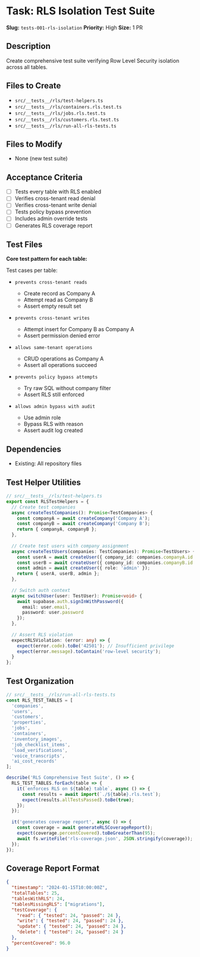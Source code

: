# Task: RLS Isolation Test Suite

**Slug:** `tests-001-rls-isolation`
**Priority:** High
**Size:** 1 PR

## Description
Create comprehensive test suite verifying Row Level Security isolation across all tables.

## Files to Create
- `src/__tests__/rls/test-helpers.ts`
- `src/__tests__/rls/containers.rls.test.ts`
- `src/__tests__/rls/jobs.rls.test.ts`
- `src/__tests__/rls/customers.rls.test.ts`
- `src/__tests__/rls/run-all-rls-tests.ts`

## Files to Modify
- None (new test suite)

## Acceptance Criteria
- [ ] Tests every table with RLS enabled
- [ ] Verifies cross-tenant read denial
- [ ] Verifies cross-tenant write denial
- [ ] Tests policy bypass prevention
- [ ] Includes admin override tests
- [ ] Generates RLS coverage report

## Test Files
**Core test pattern for each table:**

Test cases per table:
- `prevents cross-tenant reads`
  - Create record as Company A
  - Attempt read as Company B
  - Assert empty result set
  
- `prevents cross-tenant writes`
  - Attempt insert for Company B as Company A
  - Assert permission denied error
  
- `allows same-tenant operations`
  - CRUD operations as Company A
  - Assert all operations succeed
  
- `prevents policy bypass attempts`
  - Try raw SQL without company filter
  - Assert RLS still enforced
  
- `allows admin bypass with audit`
  - Use admin role
  - Bypass RLS with reason
  - Assert audit log created

## Dependencies
- Existing: All repository files

## Test Helper Utilities
```typescript
// src/__tests__/rls/test-helpers.ts
export const RLSTestHelpers = {
  // Create test companies
  async createTestCompanies(): Promise<TestCompanies> {
    const companyA = await createCompany('Company A');
    const companyB = await createCompany('Company B');
    return { companyA, companyB };
  },
  
  // Create test users with company assignment
  async createTestUsers(companies: TestCompanies): Promise<TestUsers> {
    const userA = await createUser({ company_id: companies.companyA.id });
    const userB = await createUser({ company_id: companies.companyB.id });
    const admin = await createUser({ role: 'admin' });
    return { userA, userB, admin };
  },
  
  // Switch auth context
  async switchUser(user: TestUser): Promise<void> {
    await supabase.auth.signInWithPassword({
      email: user.email,
      password: user.password
    });
  },
  
  // Assert RLS violation
  expectRLSViolation: (error: any) => {
    expect(error.code).toBe('42501'); // Insufficient privilege
    expect(error.message).toContain('row-level security');
  }
};
```

## Test Organization
```typescript
// src/__tests__/rls/run-all-rls-tests.ts
const RLS_TEST_TABLES = [
  'companies',
  'users',
  'customers', 
  'properties',
  'jobs',
  'containers',
  'inventory_images',
  'job_checklist_items',
  'load_verifications',
  'voice_transcripts',
  'ai_cost_records'
];

describe('RLS Comprehensive Test Suite', () => {
  RLS_TEST_TABLES.forEach(table => {
    it(`enforces RLS on ${table} table`, async () => {
      const results = await import(`./${table}.rls.test`);
      expect(results.allTestsPassed).toBe(true);
    });
  });
  
  it('generates coverage report', async () => {
    const coverage = await generateRLSCoverageReport();
    expect(coverage.percentCovered).toBeGreaterThan(95);
    await fs.writeFile('rls-coverage.json', JSON.stringify(coverage));
  });
});
```

## Coverage Report Format
```json
{
  "timestamp": "2024-01-15T10:00:00Z",
  "totalTables": 25,
  "tablesWithRLS": 24,
  "tablesMissingRLS": ["migrations"],
  "testCoverage": {
    "read": { "tested": 24, "passed": 24 },
    "write": { "tested": 24, "passed": 24 },
    "update": { "tested": 24, "passed": 24 },
    "delete": { "tested": 24, "passed": 24 }
  },
  "percentCovered": 96.0
}
```